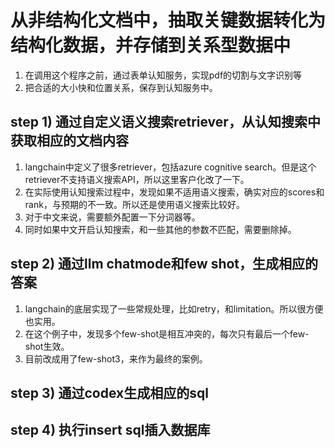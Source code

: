 # 从非结构化文档中，抽取关键数据转化为结构化数据，并存储到关系型数据中

1. 在调用这个程序之前，通过表单认知服务，实现pdf的切割与文字识别等
2. 把合适的大小快和位置关系，保存到认知服务中。

## step 1) 通过自定义语义搜索retriever，从认知搜索中获取相应的文档内容

1. langchain中定义了很多retriever，包括azure cognitive search。但是这个retriever不支持语义搜索API，所以这里客户化改了一下。
2. 在实际使用认知搜索过程中，发现如果不适用语义搜索，确实对应的scores和rank，与预期的不一致。所以还是使用语义搜索比较好。
3. 对于中文来说，需要额外配置一下分词器等。
4. 同时如果中文开启认知搜索，和一些其他的参数不匹配，需要删除掉。


## step 2) 通过llm chatmode和few shot，生成相应的答案

1. langchain的底层实现了一些常规处理，比如retry，和limitation。所以很方便也实用。
2. 在这个例子中，发现多个few-shot是相互冲突的，每次只有最后一个few-shot生效。
3. 目前改成用了few-shot3，来作为最终的案例。

## step 3) 通过codex生成相应的sql


## step 4) 执行insert sql插入数据库
